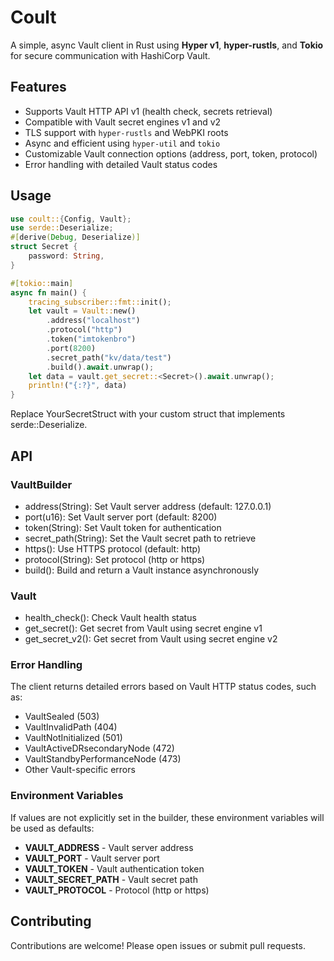# Coult

A simple, async Vault client in Rust using **Hyper v1**, **hyper-rustls**, and **Tokio** for secure communication with HashiCorp Vault.

## Features

- Supports Vault HTTP API v1 (health check, secrets retrieval)
- Compatible with Vault secret engines v1 and v2
- TLS support with `hyper-rustls` and WebPKI roots
- Async and efficient using `hyper-util` and `tokio`
- Customizable Vault connection options (address, port, token, protocol)
- Error handling with detailed Vault status codes


## Usage

```rust
use coult::{Config, Vault};
use serde::Deserialize;
#[derive(Debug, Deserialize)]
struct Secret {
    password: String,
}

#[tokio::main]
async fn main() {
    tracing_subscriber::fmt::init();
    let vault = Vault::new()
        .address("localhost")
        .protocol("http")
        .token("imtokenbro")
        .port(8200)
        .secret_path("kv/data/test")
        .build().await.unwrap();
    let data = vault.get_secret::<Secret>().await.unwrap();
    println!("{:?}", data)
}

```

Replace YourSecretStruct with your custom struct that implements serde::Deserialize.

## API

### VaultBuilder
- address(String): Set Vault server address (default: 127.0.0.1)
- port(u16): Set Vault server port (default: 8200)
- token(String): Set Vault token for authentication
- secret_path(String): Set the Vault secret path to retrieve
- https(): Use HTTPS protocol (default: http)
- protocol(String): Set protocol (http or https)
- build(): Build and return a Vault instance asynchronously

### Vault
- health_check(): Check Vault health status
- get_secret<T>(): Get secret from Vault using secret engine v1
- get_secret_v2<T>(): Get secret from Vault using secret engine v2

### Error Handling
The client returns detailed errors based on Vault HTTP status codes, such as:

- VaultSealed (503)
- VaultInvalidPath (404)
- VaultNotInitialized (501)
- VaultActiveDRsecondaryNode (472)
- VaultStandbyPerformanceNode (473)
- Other Vault-specific errors

### Environment Variables

If values are not explicitly set in the builder, these environment variables will be used as defaults:

- **VAULT_ADDRESS** - Vault server address
- **VAULT_PORT** - Vault server port
- **VAULT_TOKEN** - Vault authentication token
- **VAULT_SECRET_PATH** - Vault secret path
- **VAULT_PROTOCOL** - Protocol (http or https)

## Contributing
Contributions are welcome! Please open issues or submit pull requests.
